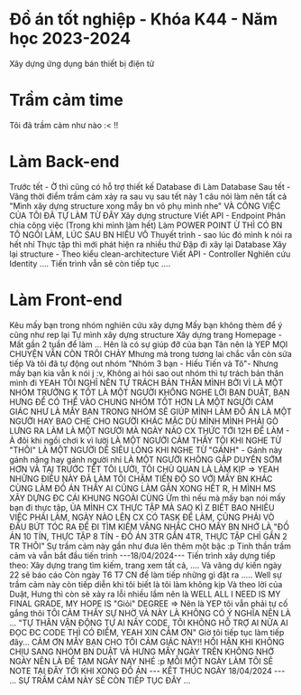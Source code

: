 # Đồ án tốt nghiệp - Khóa K44 - Năm học 2023-2024

Xây dựng ứng dụng bán thiết bị điện tử

# Trầm cảm time

Tôi đã trầm cảm như nào :< !!

# Làm Back-end

Trước tết - Ờ thì cũng có hỗ trợ thiết kế Database đi
Làm Database
Sau tết - Vâng thời điểm trầm cảm xảy ra sau vụ sau tết này
1 câu nói làm nên tất cả "Mình xây dựng structure xong mẫy bn vô phụ mình nhe"
VÀ CÔNG VIỆC CỦA TÔI ĐÃ TỰ LÀM TỪ ĐÂY
Xây dựng structure
Viết API - Endpoint
Phân chia công việc (Trong khi mình làm hết)
Làm POWER POINT Ừ THÌ CÓ BN TÔ NGỒI LÀM, LÚC SAU BN HIẾU VÔ
Thuyết trình - sao lúc đó mình k nói ra hết nhỉ
Thực tập thì mới phát hiện ra nhiều thứ
Đập đi xây lại Database
Xây lại structure - Theo kiểu clean-architecture
Viết API - Controller
Nghiên cứu Identity
.... Tiến trình vẫn sẽ còn tiếp tục ....

# Làm Front-end

Kêu mấy bạn trong nhóm nghiên cứu xây dựng
Mấy bạn không thèm để ý cũng như rep lại
Tự mình xây dựng structure
Xây dựng trang Homepage - Mất gần 2 tuần để làm ...
Hên là có sự giúp đỡ của bạn Tân nên là YEP MỌI CHUYỆN VẪN CÒN TRÔI CHẢY
Mhưng mà trong tương lai chắc vẫn còn sửa tiếp
Và tôi đã tự động out nhóm "Nhóm 3 bạn - Hiếu Tiến và Tô"- Nhưng mấy bạn kia vẫn k nói j :v,
Không ai hỏi sao out nhóm thì tự trách bản thân mình đi
YEAH TÔI NGHĨ NÊN TỰ TRÁCH BẢN THÂN MÌNH BỞI VÌ LÀ MỘT NHÓM TRƯỞNG K TỐT
LÀ MỘT NGƯỜI KHÔNG NGHE LỜI BẠN DUẬT, BẠN HƯNG ĐỂ CÓ THỂ VÀO CHUNG NHÓM TỐT HƠN
LÀ MỘT NGƯỜI CẢM GIÁC NHƯ LÀ MẤY BẠN TRONG NHÓM SẼ GIÚP MÌNH LÀM ĐỒ ÁN
LÀ MỘT NGƯỜI HAY BAO CHE CHO NGƯỜI KHÁC MẶC DÙ MÌNH MÌNH PHẢI GÒ LƯNG RA LÀM
LÀ MỘT NGƯỜI MÀ NGÀY NÀO CX THỨC TỚI 12H ĐỂ LÀM - À đôi khi ngồi chơi k vì lười
LÀ MỘT NGƯỜI CẢM THẤY TỘI KHI NGHE TỪ "THÔI"
LÀ MỘT NGƯỜI DỄ SIÊU LÒNG KHI NGHE TỪ "GÁNH" - Gánh này gánh nặng hay gánh người nhỉ
LÀ MỘT NGƯỜI KHÔNG GẶP DUYÊN SỚM HƠN
VÀ TẠI TRƯỚC TẾT TÔI LƯỜI, TÔI CHỦ QUAN LÀ LÀM KỊP
=> YEAH NHỮNG ĐIỀU NÀY ĐÃ LÀM TÔI CHẬM TIẾN ĐỘ SO VỚI MẤY BN KHÁC CÙNG LÀM ĐỒ ÁN
THẦY AI CŨNG LÀM GẦN XONG HẾT R, H MÌNH MS XÂY DỰNG ĐC CÁI KHUNG NGOÀI CÙNG
Ừm thì nếu mà mấy bạn nói mấy bạn đi thực tập, ỦA MÌNH CX THỰC TẬP MÀ SAO KÌ Z
BIẾT BAO NHIÊU VIỆC PHẢI LÀM, NGÀY NÀO LÊN CX CÓ TASK ĐỂ LÀM, CŨNG PHẢI VÒ ĐẦU BỨT TÓC RA ĐỂ ĐI TÌM KIẾM
VÂNG NHẮC CHO MẤY BN NHỚ LÀ "ĐỒ ÁN 10 TÍN, THỰC TẬP 8 TÍN - ĐỒ ÁN 3TR GẦN 4TR, THỰC TẬP CHỈ GẦN 2 TR THÔI"
Sự trầm cảm này gần như đưa lên thêm một bậc :p
Tinh thần trầm cảm và vẫn bắt đầu tiến trình
---18/04/2024---
Tiến trình xây dựng tiếp theo: Xây dựng trang tìm kiếm, trang xem tất cả, ....
Và vâng dự kiến ngày 22 sẽ báo cáo
Còn ngày T6 T7 CN để làm tiếp những gì đặt ra .....
Well sự trầm cảm này còn tiếp diễn khi tôi biết là tôi làm không kịp
Và theo lời của Duật, Hưng thì còn sẽ xảy ra lỗi nhiều lắm nên là WELL
ALL I NEED IS MY FINAL GRADE, MY HOPE IS "Giỏi" DEGREE => Nên là YEP tôi vẫn phải tự cố gắng thôi
TÔI CẢM THẤY SỰ NHỜ VẢ NÀY LÀ KHÔNG CÓ Ý NGHĨA NÊN LÀ ...
"TỰ THÂN VẬN ĐỘNG TỰ AI NẤY CODE, TÔI KHÔNG HỖ TRỢ AI NỮA AI ĐỌC ĐC CODE THÌ CÓ ĐIỂM, YEAH XIN CẢM ƠN"
Giờ tôi tiếp tục làm tiếp đây... CẢM ƠN MẤY BẠN CHO TÔI CẢM GIÁC NÀY!! HỐI HẬN KHI KHÔNG CHỊU SANG NHÓM BN DUẬT VÀ HƯNG
MẤY NGÀY TRÊN KHÔNG NHỚ NGÀY NÊN LÀ ĐỂ TẠM NGÀY NAY NHÉ :p
MỖI MỘT NGÀY LÀM TÔI SẼ NOTE TẠI ĐÂY TỚI KHI XONG ĐỒ ÁN
--- KẾT THÚC NGÀY 18/04/2024 ---
... SỰ TRẦM CẢM NÀY SẼ CÒN TIẾP TỤC ĐÂY ...
